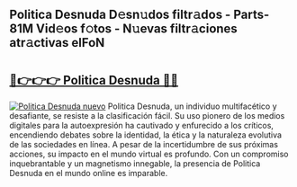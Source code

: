 ## Politica Desnuda D𝚎sn𝚞dos filtr𝚊dos - Parts-81M Vid𝚎os f𝚘tos - N𝚞evas filtr𝚊ciones atr𝚊ctivas elFoN

# <h2><a href="http://mbazhp.tromn.icu/?c=Politica+Desnuda">🔗👉👉👉 Politica Desnuda 🔗🔗</a></h2>

[![Politica Desnuda nuevo](https://i.imgur.com/pEAQMta.gif)](http://mbazhp.tromn.icu/?c=Politica+Desnuda)
Politica Desnuda, un individuo multifacético y desafiante, se resiste a la clasificación fácil. Su uso pionero de los medios digitales para la autoexpresión ha cautivado y enfurecido a los críticos, encendiendo debates sobre la identidad, la ética y la naturaleza evolutiva de las sociedades en línea. A pesar de la incertidumbre de sus próximas acciones, su impacto en el mundo virtual es profundo. Con un compromiso inquebrantable y un magnetismo innegable, la presencia de Politica Desnuda en el mundo online es imparable.
